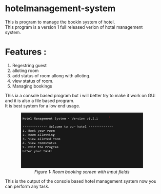 # hotelmanagement-system
This is program to manage the bookin system of hotel.
<br>
This program is a version 1 full released verion of hotal management system.
<br>
# Features : <br>
1. Regestring guest
2. alloting room
3. add status of room allong with alloting.
4. view status of room.
5. Managing bookings

This ia a console based program but i will better try to make it work on GUI and it is also a file based program. <br>
It is best system for a low end usage.

<!-- ![hotelmanagement-system](console.png) <br> -->
<p align="center">
  <img src="console.png" width="400" alt="Booking Screen"/>
  <br>
  <em>Figure 1: Room booking screen with input fields</em>
</p>
This is the output of the console based hotel management system now you can perform any task.
